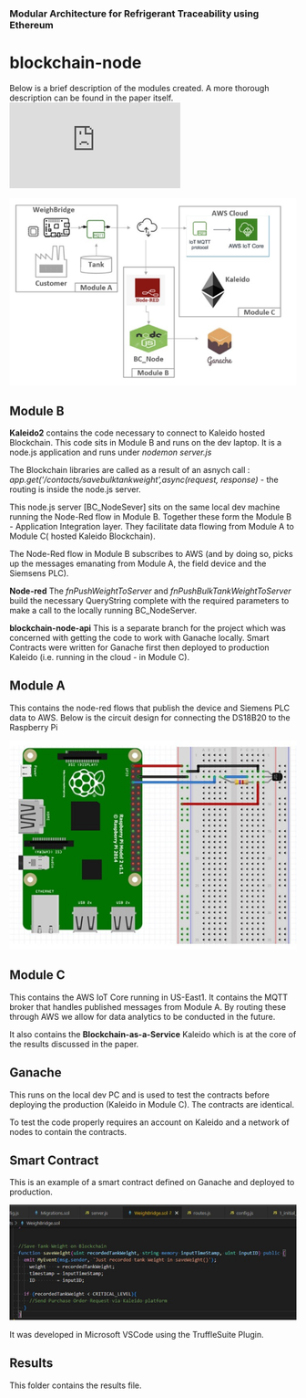 
### Modular Architecture for Refrigerant Traceability using Ethereum
# blockchain-node

Below is a brief description of the modules created. A more thorough description can be found in the paper itself. ![Link to paper](https://github.com/barneymc/blockchain-node/blob/main/Node_Red_artifacts/BrendanMcArdle_20211242_EE5003.pdf)

![This is the Modular Architecture](https://github.com/barneymc/blockchain-node/blob/main/Node_Red_artifacts/ModularArchitecture.jpg)

## Module B

**Kaleido2**
contains the code necessary to connect to Kaleido hosted Blockchain. This code sits in Module B and runs on the dev laptop.
It is a node.js application and runs under *nodemon server.js*

The Blockchain libraries are called as a result of an asnych call :  *app.get('/contacts/savebulktankweight',async(request, response)*  - the routing is inside the node.js server.


This node.js server [BC_NodeSever] sits on the same local dev machine running the Node-Red flow in Module B.
Together these form the Module B - Application Integration layer. They facilitate data flowing from Module A to Module C( hosted Kaleido Blockchain).

The Node-Red flow in Module B subscribes to AWS (and by doing so, picks up the messages emanating from Module A, the field device and the Siemsens PLC). 

**Node-red**
The *fnPushWeightToServer* and *fnPushBulkTankWeightToServer* build the necessary QueryString complete with the required parameters to make a call to the locally running BC_NodeServer. 


**blockchain-node-api** 
This is a separate branch for the project which was concerned with getting the code to work with Ganache locally.
Smart Contracts were written for Ganache first then deployed to production Kaleido (i.e. running in the cloud - in Module C).

## Module A

This contains the node-red flows that publish the device and Siemens PLC data to AWS.
Below is the circuit design for connecting the DS18B20 to the Raspberry Pi

![This is the RaspberryPi Circiut](https://github.com/barneymc/blockchain-node/blob/main/Node_Red_artifacts/RaspberryPi_Circuit.jpg)

## Module C

This contains the AWS IoT Core running in US-East1. It contains the MQTT broker that handles published messages from Module A.
By routing these through AWS we allow for data analytics to be conducted in the future. 

It also contains the **Blockchain-as-a-Service** Kaleido which is at the core of the results discussed in the paper. 

## Ganache 

This runs on the local dev PC and is used to test the contracts before deploying the production (Kaleido in Module C). The contracts are identical.

To test the code properly requires an account on Kaleido and a network of nodes to contain the contracts. 

## Smart Contract

This is an example of a smart contract defined on Ganache and deployed to production.

![Smart Contract](https://github.com/barneymc/blockchain-node/blob/main/Node_Red_artifacts/ContractExample.jpg)

It was developed in Microsoft VSCode using the TruffleSuite Plugin. 

## Results

This folder contains the results file.
